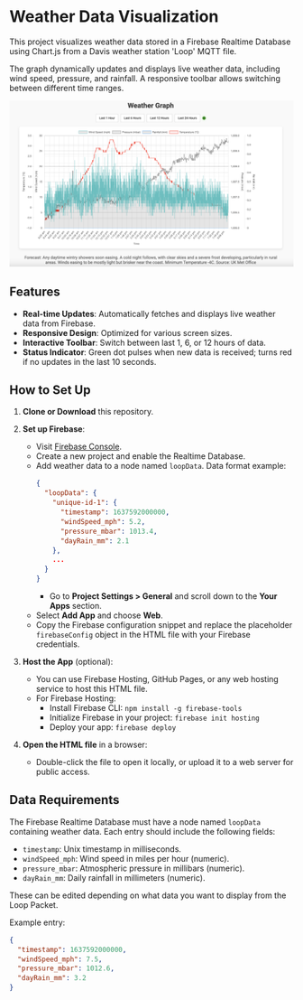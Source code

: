# Weather Data Visualization

This project visualizes weather data stored in a Firebase Realtime Database using Chart.js from a Davis weather station  'Loop' MQTT file.

The graph dynamically updates and displays live weather data, including wind speed, pressure, and rainfall. A responsive toolbar allows switching between different time ranges.

![Weather Graph](https://github.com/digitalurban/Firebase_Davis_Weather_Graph/blob/main/Weathergraph.png)

## Features

- **Real-time Updates**: Automatically fetches and displays live weather data from Firebase.
- **Responsive Design**: Optimized for various screen sizes.
- **Interactive Toolbar**: Switch between last 1, 6, or 12 hours of data.
- **Status Indicator**: Green dot pulses when new data is received; turns red if no updates in the last 10 seconds.

## How to Set Up

1. **Clone or Download** this repository.
2. **Set up Firebase**:
   - Visit [Firebase Console](https://console.firebase.google.com/).
   - Create a new project and enable the Realtime Database.
   - Add weather data to a node named `loopData`. Data format example:
     ```json
     {
       "loopData": {
         "unique-id-1": {
           "timestamp": 1637592000000,
           "windSpeed_mph": 5.2,
           "pressure_mbar": 1013.4,
           "dayRain_mm": 2.1
         },
         ...
       }
     }
     ```
      - Go to **Project Settings > General** and scroll down to the **Your Apps** section.
   - Select **Add App** and choose **Web**.
   - Copy the Firebase configuration snippet and replace the placeholder `firebaseConfig` object in the HTML file with your Firebase credentials.

3. **Host the App** (optional):
   - You can use Firebase Hosting, GitHub Pages, or any web hosting service to host this HTML file.
   - For Firebase Hosting:
     - Install Firebase CLI: `npm install -g firebase-tools`
     - Initialize Firebase in your project: `firebase init hosting`
     - Deploy your app: `firebase deploy`

4. **Open the HTML file** in a browser:
   - Double-click the file to open it locally, or upload it to a web server for public access.

## Data Requirements

The Firebase Realtime Database must have a node named `loopData` containing weather data. Each entry should include the following fields:
- `timestamp`: Unix timestamp in milliseconds.
- `windSpeed_mph`: Wind speed in miles per hour (numeric).
- `pressure_mbar`: Atmospheric pressure in millibars (numeric).
- `dayRain_mm`: Daily rainfall in millimeters (numeric).

These can be edited depending on what data you want to display from the Loop Packet.

Example entry:
```json
{
  "timestamp": 1637592000000,
  "windSpeed_mph": 7.5,
  "pressure_mbar": 1012.6,
  "dayRain_mm": 3.2
}

